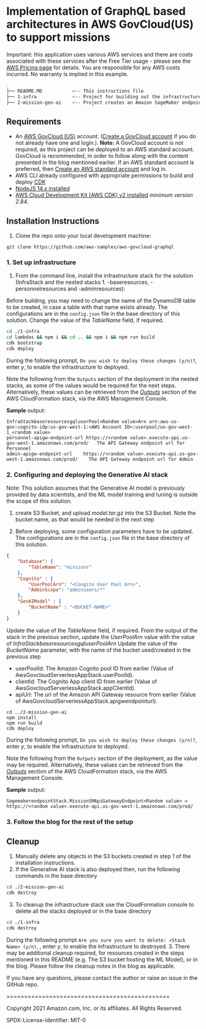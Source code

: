 
# Implementation of GraphQL based architectures in AWS GovCloud(US) to support missions


Important: this application uses various AWS services and there are costs associated with these services after the Free Tier usage - please see the [AWS Pricing page](https://aws.amazon.com/pricing/) for details. You are responsible for any AWS costs incurred. No warranty is implied in this example.

```bash
.
├── README.MD           <-- This instructions file
├── 1-infra             <-- Project for building out the infrastructure shown in the architecture 
├── 2-mission-gen-ai    <-- Project creates an Amazon SageMaker endpoint which invokes a generative AI model for text generation
```

## Requirements

* An [AWS GovCloud (US)](https://aws.amazon.com/govcloud-us/?whats-new-ess.sort-by=item.additionalFields.postDateTime&whats-new-ess.sort-order=desc) account. ([Create a GovCloud account](https://docs.aws.amazon.com/govcloud-us/latest/UserGuide/getting-started-sign-up.html) if you do not already have one and login.). **Note:** A GovCloud account is not required, as this project can be deployed to an AWS standard account. GovCloud is recommended, in order to follow along with the content presented in the blog mentioned earlier. If an AWS standard account is preferred, then [Create an AWS standard account](https://portal.aws.amazon.com/gp/aws/developer/registration/index.html) and log in.
* AWS CLI already configured with appropriate permissions to build and deploy [CDK](https://docs.aws.amazon.com/cdk/v2/guide/getting_started.html)
* [NodeJS 14.x installed](https://nodejs.org/en/download/)
* [AWS Cloud Development Kit (AWS CDK) v2 installed](https://docs.aws.amazon.com/cdk/v2/guide/getting_started.html) *minimum version 2.84*.

## Installation Instructions

1. Clone the repo onto your local development machine:
```
git clone https://github.com/aws-samples/aws-govcloud-graphql
```

### 1. Set up infrastructure

1. From the command line, install the infrastructure stack for the solution (InfraStack and the nested stacks 1. -baseresources, -personnelresources and -adminresources):

Before building, you may need to change the name of the DynamoDB table to be created, in case a table with that name exists already. The configurations are in the `config.json` file in the base directory of this solution. Change the value of the *TableName* field, if required.
```sh
cd ./1-infra
cd lambdas && npm i && cd .. && npm i && npm run build
cdk bootstrap
cdk deploy
```
During the following prompt, `Do you wish to deploy these changes (y/n)?`, enter *y*, to enable the infrastructure to deployed.

Note the following from the `Outputs` section of the deployment in the nested stacks, as some of the values would be required for the next steps. Alternatively, these values can be retrieved from the *[Outputs](https://docs.aws.amazon.com/AWSCloudFormation/latest/UserGuide/outputs-section-structure.html)* section of the AWS CloudFormation stack, via the AWS Management Console.

**Sample** output:
```
InfraStackbaseresourcesgqluserPool<Random value>Arn	arn:aws-us-gov:cognito-idp:us-gov-west-1:<AWS Account ID>:userpool/us-gov-west-1_<random value>
personnel-apigw-endpoint-url https://<random value>.execute-api.us-gov-west-1.amazonaws.com/prod/	The API Gateway endpoint url for Personnel	
admin-apigw-endpoint-url	https://<random value>.execute-api.us-gov-west-1.amazonaws.com/prod/	The API Gateway endpoint url for Admin	
```

### 2. Configuring and deploying the Generative AI stack

Note: This solution assumes that the Generative AI model is previously provided by data scientists, and the ML model training and tuning is outside the scope of this solution. 

1. create S3 Bucket, and upload *model.tar.gz* into the S3 Bucket. Note the bucket name, as that would be needed in the next step

2. Before deploying, some configuration parameters have to be updated. The configurations are in the `config.json` file in the base directory of this solution. 

```json
{
    "Database": {
        "TableName": "missions"
    },
    "Cognito" : {
        "UserPoolArn": "<Congito User Pool Arn>",
        "AdminScope": "adminusers/*"
    },
    "GenAIModel" : {
        "BucketName" : "<BUCKET-NAME>"
    }
}
```

Update the value of the *TableName* field, if required.
From the output of the stack in the previous section, update the *UserPoolArn* value with the value of *InfraStackbaseresourcesgqluserPool<Random value>Arn*
Update the value of the *BucketName* parameter, with the name of the bucket used/created in the previous step

- userPoolId: The Amazon Cognito pool ID from earlier (Value of AwsGovcloudServerlessAppStack.userPoolId).
- clientId: The Cognito App client ID from earlier (Value of AwsGovcloudServerlessAppStack.appClientId).
- apiUrl: The url of the Amazon API Gateway resource from earlier (Value of AwsGovcloudServerlessAppStack.apigwendpointurl).


```
cd ../2-mission-gen-ai
npm install
npm run build
cdk deploy
```

During the following prompt, `Do you wish to deploy these changes (y/n)?`, enter *y*, to enable the infrastructure to deployed.

Note the following from the `Outputs` section of the deployment, as the value may be required. Alternatively, these values can be retrieved from the *[Outputs](https://docs.aws.amazon.com/AWSCloudFormation/latest/UserGuide/outputs-section-structure.html)* section of the AWS CloudFormation stack, via the AWS Management Console.

**Sample** output:
```
SagemakerendpointStack.MissionSMApiGatewayEndpoint<Random value> = https://<random value>.execute-api.us-gov-west-1.amazonaws.com/prod/
```

### 3. Follow the blog for the rest of the setup 

## Cleanup

1. Manually delete any objects in the S3 buckets created in step 1 of the installation instructions.
2. If the Generative AI stack is also deployed then, run the following commands in the base directory
```sh
cd ./2-mission-gen-ai
cdk destroy
```
3. To cleanup the infrastructure stack use the CloudFormation console to delete all the stacks deployed or in the base directory
```sh
cd ./1-infra
cdk destroy
```

During the following prompt `Are you sure you want to delete: <Stack Name> (y/n)`, , enter *y*, to enable the infrastructure to destroyed.
3. There may be additional cleanup required, for resources created in the steps mentioned in this README (e.g. The S3 bucket hosting the ML Model), or in the blog. Please follow the cleanup notes in the blog as applicable.

If you have any questions, please contact the author or raise an issue in the GitHub repo.

==============================================

Copyright 2021 Amazon.com, Inc. or its affiliates. All Rights Reserved.

SPDX-License-Identifier: MIT-0
